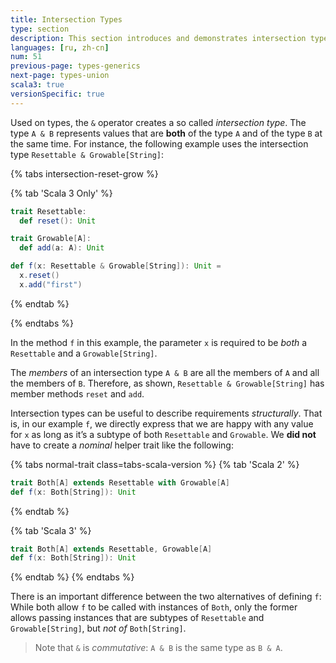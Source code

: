 ```yaml
---
title: Intersection Types
type: section
description: This section introduces and demonstrates intersection types in Scala 3.
languages: [ru, zh-cn]
num: 51
previous-page: types-generics
next-page: types-union
scala3: true
versionSpecific: true
---
```


Used on types, the `&` operator creates a so called _intersection type_.
The type `A & B` represents values that are **both** of the type `A` and of the type `B` at the same time.
For instance, the following example uses the intersection type `Resettable & Growable[String]`:

{% tabs intersection-reset-grow %}

{% tab 'Scala 3 Only' %}

```scala
trait Resettable:
  def reset(): Unit

trait Growable[A]:
  def add(a: A): Unit

def f(x: Resettable & Growable[String]): Unit =
  x.reset()
  x.add("first")
```

{% endtab %}

{% endtabs %}

In the method `f` in this example, the parameter `x` is required to be *both* a `Resettable` and a `Growable[String]`.

The _members_ of an intersection type `A & B` are all the members of `A` and all the members of `B`.
Therefore, as shown, `Resettable & Growable[String]` has member methods `reset` and `add`.

Intersection types can be useful to describe requirements _structurally_.
That is, in our example `f`, we directly express that we are happy with any value for `x` as long as it’s a subtype of both `Resettable` and `Growable`.
We **did not** have to create a _nominal_ helper trait like the following:

{% tabs normal-trait class=tabs-scala-version %}
{% tab 'Scala 2' %}
```scala
trait Both[A] extends Resettable with Growable[A]
def f(x: Both[String]): Unit
```
{% endtab %}

{% tab 'Scala 3' %}
```scala
trait Both[A] extends Resettable, Growable[A]
def f(x: Both[String]): Unit
```
{% endtab %}
{% endtabs %}

There is an important difference between the two alternatives of defining `f`: While both allow `f` to be called with instances of `Both`, only the former allows passing instances that are subtypes of `Resettable` and `Growable[String]`, but _not of_ `Both[String]`.

> Note that `&` is _commutative_: `A & B` is the same type as `B & A`.

